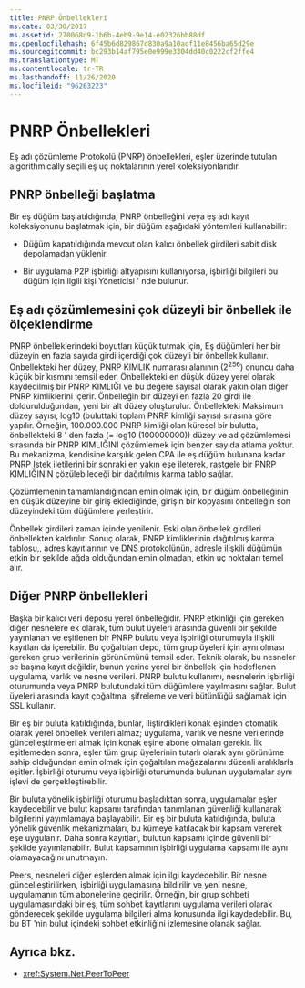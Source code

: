```yaml
---
title: PNRP Önbellekleri
ms.date: 03/30/2017
ms.assetid: 270068d9-1b6b-4eb9-9e14-e02326bb88df
ms.openlocfilehash: 6f45b6d829867d830a9a10acf11e8456ba65d29e
ms.sourcegitcommit: bc293b14af795e0e999e3304dd40c0222cf2ffe4
ms.translationtype: MT
ms.contentlocale: tr-TR
ms.lasthandoff: 11/26/2020
ms.locfileid: "96263223"
---
```

# <a name="pnrp-caches"></a>PNRP Önbellekleri

Eş adı çözümleme Protokolü (PNRP) önbellekleri, eşler üzerinde tutulan algorithmically seçili eş uç noktalarının yerel koleksiyonlarıdır.  
  
## <a name="pnrp-cache-initialization"></a>PNRP önbelleği başlatma  

 Bir eş düğüm başlatıldığında, PNRP önbelleğini veya eş adı kayıt koleksiyonunu başlatmak için, bir düğüm aşağıdaki yöntemleri kullanabilir:  
  
- Düğüm kapatıldığında mevcut olan kalıcı önbellek girdileri sabit disk depolamadan yüklenir.  
  
- Bir uygulama P2P işbirliği altyapısını kullanıyorsa, işbirliği bilgileri bu düğüm için Ilgili kişi Yöneticisi ' nde bulunur.  
  
## <a name="scaling-peer-name-resolution-with-a-multi-level-cache"></a>Eş adı çözümlemesini çok düzeyli bir önbellek ile ölçeklendirme  

 PNRP önbelleklerindeki boyutları küçük tutmak için, Eş düğümleri her bir düzeyin en fazla sayıda girdi içerdiği çok düzeyli bir önbellek kullanır. Önbellekteki her düzey, PNRP KIMLIK numarası alanının (2<sup>256</sup>) onuncu daha küçük bir kısmını temsil eder. Önbellekteki en düşük düzey yerel olarak kaydedilmiş bir PNRP KIMLIĞI ve bu değere sayısal olarak yakın olan diğer PNRP kimliklerini içerir. Önbelleğin bir düzeyi en fazla 20 girdi ile doldurulduğundan, yeni bir alt düzey oluşturulur. Önbellekteki Maksimum düzey sayısı, log10 (buluttaki toplam PNRP kimliği sayısı) sırasına göre yapılır. Örneğin, 100.000.000 PNRP kimliği olan küresel bir bulutta, önbellekteki 8 ' den fazla (= log10 (100000000)) düzey ve ad çözümlemesi sırasında bir PNRP KIMLIĞINI çözümlemek için benzer sayıda atlama yoktur. Bu mekanizma, kendisine karşılık gelen CPA ile eş düğüm bulunana kadar PNRP Istek iletilerini bir sonraki en yakın eşe ileterek, rastgele bir PNRP KIMLIĞININ çözülebileceği bir dağıtılmış karma tablo sağlar.  
  
 Çözümlemenin tamamlandığından emin olmak için, bir düğüm önbelleğinin en düşük düzeyine bir giriş eklediğinde, girişin bir kopyasını önbelleğin son düzeyindeki tüm düğümlere yerleştirir.  
  
 Önbellek girdileri zaman içinde yenilenir. Eski olan önbellek girdileri önbellekten kaldırılır. Sonuç olarak, PNRP kimliklerinin dağıtılmış karma tablosu,, adres kayıtlarının ve DNS protokolünün, adresle ilişkili düğümün etkin bir şekilde ağda olduğundan emin olmadan, etkin uç noktaları temel alır.  
  
## <a name="other-pnrp-caches"></a>Diğer PNRP önbellekleri  

 Başka bir kalıcı veri deposu yerel önbelleğidir.  PNRP etkinliği için gereken diğer nesnelere ek olarak, tüm bulut üyeleri arasında güvenli bir şekilde yayınlanan ve eşitlenen bir PNRP bulutu veya işbirliği oturumuyla ilişkili kayıtları da içerebilir. Bu çoğaltılan depo, tüm grup üyeleri için aynı olması gereken grup verilerinin görünümünü temsil eder. Teknik olarak, bu nesneler se başına kayıt değildir, bunun yerine yerel bir önbellek için hedeflenen uygulama, varlık ve nesne verileri. PNRP bulutu kullanımı, nesnelerin işbirliği oturumunda veya PNRP bulutundaki tüm düğümlere yayılmasını sağlar.  Bulut üyeleri arasında kayıt çoğaltma, şifreleme ve veri bütünlüğü sağlamak için SSL kullanır.  
  
 Bir eş bir buluta katıldığında, bunlar, iliştirdikleri konak eşinden otomatik olarak yerel önbellek verileri almaz; uygulama, varlık ve nesne verilerinde güncelleştirmeleri almak için konak eşine abone olmaları gerekir. İlk eşitlemeden sonra, eşler tüm grup üyelerinin tutarlı olarak aynı görünüme sahip olduğundan emin olmak için çoğaltılan mağazalarını düzenli aralıklarla eşitler.  İşbirliği oturumu veya işbirliği oturumunda bulunan uygulamalar aynı işlevi de gerçekleştirebilir.  
  
 Bir buluta yönelik işbirliği oturumu başladıktan sonra, uygulamalar eşler kaydedebilir ve bulut kapsamı tarafından tanımlanan güvenliği kullanarak bilgilerini yayımlamaya başlayabilir. Bir eş bir buluta katıldığında, buluta yönelik güvenlik mekanizmaları, bu kümeye katılacak bir kapsam vererek eşe uygulanır.  Daha sonra kayıtları, bulutun kapsamı içinde güvenli bir şekilde yayımlanabilir. Bulut kapsamının işbirliği uygulama kapsamı ile aynı olamayacağını unutmayın.  
  
 Peers, nesneleri diğer eşlerden almak için ilgi kaydedebilir. Bir nesne güncelleştirilirken, işbirliği uygulamasına bildirilir ve yeni nesne, uygulamanın tüm abonelerine geçirilir. Örneğin, bir grup sohbeti uygulamasındaki bir eş, tüm sohbet kayıtlarını uygulama verileri olarak gönderecek şekilde uygulama bilgileri alma konusunda ilgi kaydedebilir.  Bu, bu BT 'nin bulut içindeki sohbet etkinliğini izlemesine olanak sağlar.  
  
## <a name="see-also"></a>Ayrıca bkz.

- <xref:System.Net.PeerToPeer>
